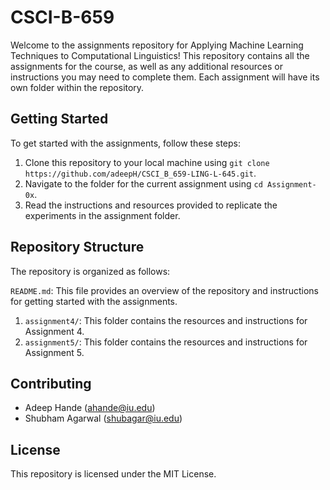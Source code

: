 # CSCI-B-659
Welcome to the assignments repository for Applying Machine Learning Techniques to Computational Linguistics! This repository contains all the assignments for the course, as well as any additional resources or instructions you may need to complete them. Each assignment will have its own folder within the repository.

## Getting Started

To get started with the assignments, follow these steps:

1. Clone this repository to your local machine using ```git clone https://github.com/adeepH/CSCI_B_659-LING-L-645.git```.
2. Navigate to the folder for the current assignment using ```cd Assignment-0x```.
3. Read the instructions and resources provided to replicate the experiments in the assignment folder.  

## Repository Structure

The repository is organized as follows:

```README.md```: This file provides an overview of the repository and instructions for getting started with the assignments.

1. ```assignment4/```: This folder contains the resources and instructions for Assignment 4.
2. ```assignment5/```: This folder contains the resources and instructions for Assignment 5. 

## Contributing
- Adeep Hande (ahande@iu.edu)
- Shubham Agarwal (shubagar@iu.edu)

## License
This repository is licensed under the MIT License.





